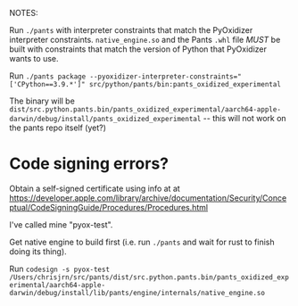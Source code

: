 NOTES:


Run `./pants` with interpreter constraints that match the PyOxidizer interpreter constraints. `native_engine.so` and the Pants `.whl` file _MUST_ be built with constraints that match the version of Python that PyOxidizer wants to use.

Run `./pants package --pyoxidizer-interpreter-constraints="['CPython==3.9.*']" src/python/pants/bin:pants_oxidized_experimental`

The binary will be `dist/src.python.pants.bin/pants_oxidized_experimental/aarch64-apple-darwin/debug/install/pants_oxidized_experimental` -- this will not work on the pants repo itself (yet?)


# Code signing errors?


Obtain a self-signed certificate using info at at https://developer.apple.com/library/archive/documentation/Security/Conceptual/CodeSigningGuide/Procedures/Procedures.html

I've called mine "pyox-test".

Get native engine to build first (i.e. run `./pants` and wait for rust to finish doing its thing).

Run `codesign -s pyox-test /Users/chrisjrn/src/pants/dist/src.python.pants.bin/pants_oxidized_experimental/aarch64-apple-darwin/debug/install/lib/pants/engine/internals/native_engine.so`
